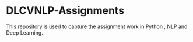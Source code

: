 # DLCVNLP-Assignments
This repository is used to capture the assignment work in Python , NLP and Deep Learning.

